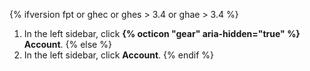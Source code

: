{% ifversion fpt or ghec or ghes > 3.4 or ghae > 3.4 %}
1. In the left sidebar, click **{% octicon "gear" aria-hidden="true" %} Account**.
{% else %}
1. In the left sidebar, click **Account**.
{% endif %}
